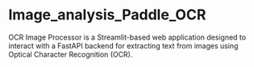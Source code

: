 # Image_analysis_Paddle_OCR
OCR Image Processor is a Streamlit-based web application designed to interact with a FastAPI backend for extracting text from images using Optical Character Recognition (OCR).
